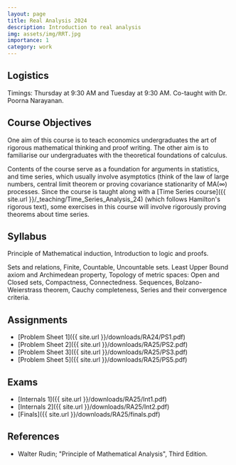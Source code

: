 ```yaml
---
layout: page
title: Real Analysis 2024
description: Introduction to real analysis
img: assets/img/RRT.jpg
importance: 1
category: work
---
```

## Logistics 

Timings: Thursday at 9:30 AM and Tuesday at 9:30 AM.
Co-taught with Dr. Poorna Narayanan.

## Course Objectives

One aim of this course is to teach economics undergraduates the art of rigorous mathematical thinking and proof writing. The other aim is to familiarise our undergraduates with the theoretical foundations of calculus. 

Contents of the course serve as a foundation for arguments in statistics, and time series, which usually involve asymptotics (think of the law of large numbers, central limit theorem or proving covariance stationarity of MA($\infty$) processes. Since the course is taught along with a [Time Series course]({{ site.url }}/_teaching/Time_Series_Analysis_24) (which follows Hamilton's rigorous text), some exercises in this course will involve rigorously proving theorems about time series.  

## Syllabus

Principle of Mathematical induction, Introduction to logic and proofs.

Sets and relations, Finite, Countable, Uncountable sets.
Least Upper Bound axiom and Archimedean property, 
Topology of metric spaces: Open and Closed sets, Compactness, Connectedness.
Sequences, Bolzano-Weierstrass theorem, Cauchy completeness, Series and their convergence criteria. 

## Assignments

- [Problem Sheet 1]({{ site.url }}/downloads/RA24/PS1.pdf)
- [Problem Sheet 2]({{ site.url }}/downloads/RA25/PS2.pdf)
- [Problem Sheet 3]({{ site.url }}/downloads/RA25/PS3.pdf)
- [Problem Sheet 5]({{ site.url }}/downloads/RA25/PS5.pdf)
## Exams
- [Internals 1]({{ site.url }}/downloads/RA25/Int1.pdf)
- [Internals 2]({{ site.url }}/downloads/RA25/Int2.pdf)
- [Finals]({{ site.url }}/downloads/RA25/finals.pdf) 
## References
- Walter Rudin; "Principle of Mathematical Analysis", Third Edition.
